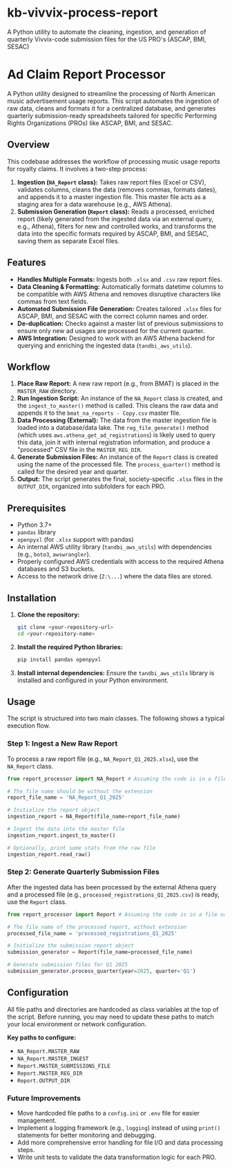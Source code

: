 # kb-vivvix-process-report
A Python utility to automate the cleaning, ingestion, and generation of quarterly Vivvix-code submission files for the US PRO's (ASCAP, BMI, SESAC)

# Ad Claim Report Processor

A Python utility designed to streamline the processing of North American music advertisement usage reports. This script automates the ingestion of raw data, cleans and formats it for a centralized database, and generates quarterly submission-ready spreadsheets tailored for specific Performing Rights Organizations (PROs) like ASCAP, BMI, and SESAC.

## Overview

This codebase addresses the workflow of processing music usage reports for royalty claims. It involves a two-step process:

1.  **Ingestion (`NA_Report` class):** Takes raw report files (Excel or CSV), validates columns, cleans the data (removes commas, formats dates), and appends it to a master ingestion file. This master file acts as a staging area for a data warehouse (e.g., AWS Athena).
2.  **Submission Generation (`Report` class):** Reads a processed, enriched report (likely generated from the ingested data via an external query, e.g., Athena), filters for new and controlled works, and transforms the data into the specific formats required by ASCAP, BMI, and SESAC, saving them as separate Excel files.

## Features

-   **Handles Multiple Formats:** Ingests both `.xlsx` and `.csv` raw report files.
-   **Data Cleaning & Formatting:** Automatically formats datetime columns to be compatible with AWS Athena and removes disruptive characters like commas from text fields.
-   **Automated Submission File Generation:** Creates tailored `.xlsx` files for ASCAP, BMI, and SESAC with the correct column names and order.
-   **De-duplication:** Checks against a master list of previous submissions to ensure only new ad usages are processed for the current quarter.
-   **AWS Integration:** Designed to work with an AWS Athena backend for querying and enriching the ingested data (`tandbi_aws_utils`).

## Workflow

1.  **Place Raw Report:** A new raw report (e.g., from BMAT) is placed in the `MASTER_RAW` directory.
2.  **Run Ingestion Script:** An instance of the `NA_Report` class is created, and the `ingest_to_master()` method is called. This cleans the raw data and appends it to the `bmat_na_reports - Copy.csv` master file.
3.  **Data Processing (External):** The data from the master ingestion file is loaded into a database/data lake. The `reg_file_generate()` method (which uses `aws.athena_get_ad_registrations`) is likely used to query this data, join it with internal registration information, and produce a "processed" CSV file in the `MASTER_REG_DIR`.
4.  **Generate Submission Files:** An instance of the `Report` class is created using the name of the processed file. The `process_quarter()` method is called for the desired year and quarter.
5.  **Output:** The script generates the final, society-specific `.xlsx` files in the `OUTPUT_DIR`, organized into subfolders for each PRO.

## Prerequisites

-   Python 3.7+
-   `pandas` library
-   `openpyxl` (for `.xlsx` support with pandas)
-   An internal AWS utility library (`tandbi_aws_utils`) with dependencies (e.g., `boto3`, `awswrangler`).
-   Properly configured AWS credentials with access to the required Athena databases and S3 buckets.
-   Access to the network drive (`Z:\...`) where the data files are stored.

## Installation

1.  **Clone the repository:**
    ```bash
    git clone <your-repository-url>
    cd <your-repository-name>
    ```

2.  **Install the required Python libraries:**
    ```bash
    pip install pandas openpyxl
    ```

3.  **Install internal dependencies:**
    Ensure the `tandbi_aws_utils` library is installed and configured in your Python environment.

## Usage

The script is structured into two main classes. The following shows a typical execution flow.

### Step 1: Ingest a New Raw Report

To process a raw report file (e.g., `NA_Report_Q1_2025.xlsx`), use the `NA_Report` class.

```python
from report_processor import NA_Report # Assuming the code is in a file named report_processor.py

# The file name should be without the extension
report_file_name = 'NA_Report_Q1_2025'

# Initialize the report object
ingestion_report = NA_Report(file_name=report_file_name)

# Ingest the data into the master file
ingestion_report.ingest_to_master()

# Optionally, print some stats from the raw file
ingestion_report.read_raw()
```

### Step 2: Generate Quarterly Submission Files

After the ingested data has been processed by the external Athena query and a processed file (e.g., `processed_registrations_Q1_2025.csv`) is ready, use the `Report` class.

```python
from report_processor import Report # Assuming the code is in a file named report_processor.py

# The file name of the processed report, without extension
processed_file_name = 'processed_registrations_Q1_2025'

# Initialize the submission report object
submission_generator = Report(file_name=processed_file_name)

# Generate submission files for Q1 2025
submission_generator.process_quarter(year=2025, quarter='Q1')
```

## Configuration

All file paths and directories are hardcoded as class variables at the top of the script. Before running, you may need to update these paths to match your local environment or network configuration.

**Key paths to configure:**

-   `NA_Report.MASTER_RAW`
-   `NA_Report.MASTER_INGEST`
-   `Report.MASTER_SUBMISSIONS_FILE`
-   `Report.MASTER_REG_DIR`
-   `Report.OUTPUT_DIR`

### Future Improvements

-   Move hardcoded file paths to a `config.ini` or `.env` file for easier management.
-   Implement a logging framework (e.g., `logging`) instead of using `print()` statements for better monitoring and debugging.
-   Add more comprehensive error handling for file I/O and data processing steps.
-   Write unit tests to validate the data transformation logic for each PRO.
